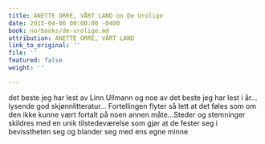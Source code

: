 ```yaml
---
title: ANETTE ORRE, VÅRT LAND on De Urolige
date: 2015-04-06 00:00:00 -0400
book: no/books/de-urolige.md
attribution: ANETTE ORRE, VÅRT LAND
link_to_original: ''
file: ''
featured: false
weight: ''

---
```

det beste jeg har lest av Linn Ullmann og noe av det beste jeg har lest i år…lysende god skjønnlitteratur… Fortellingen flyter så lett at det føles som om den ikke kunne vært fortalt på noen annen måte…Steder og stemninger skildres med en unik tilstedeværelse som gjør at de fester seg i bevisstheten seg og blander seg med ens egne minne